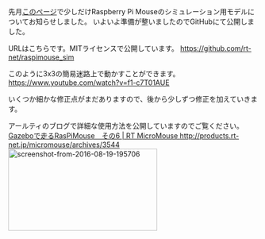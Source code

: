 先月<a href="https://lab.ueda.asia/?p=1136" target="_blank">このページ</a>で少しだけRaspberry Pi Mouseのシミュレーション用モデルについてお知らせしました。
いよいよ準備が整いましたのでGitHubにて公開しました。

URLはこちらです。MITライセンスで公開しています。
<a href="https://github.com/rt-net/raspimouse_sim" target="_blank">https://github.com/rt-net/raspimouse_sim</a>

このように3x3の簡易迷路上で動かすことができます。
https://www.youtube.com/watch?v=f1-c7T01AUE

いくつか細かな修正点がまだありますので、後から少しずつ修正を加えていきます。

アールティのブログで詳細な使用方法を公開していますのでご覧ください。
<a href="http://products.rt-net.jp/micromouse/archives/3544" target="_blank">Gazeboで走るRasPiMouse　その6 | RT MicroMouse
http://products.rt-net.jp/micromouse/archives/3544
<img class="alignnone size-medium wp-image-1412" src="https://lab.ueda.asia/wp-content/uploads/2016/09/Screenshot-from-2016-08-19-195706-300x165.png" alt="screenshot-from-2016-08-19-195706" width="300" height="165" /></a>
